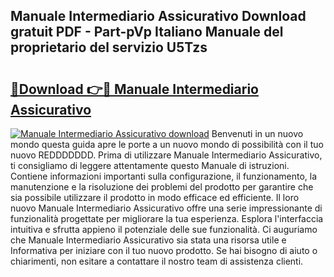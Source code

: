 ## Manuale Intermediario Assicurativo Download gratuit PDF - Part-pVp Italiano Manuale del proprietario del servizio U5Tzs

# <h2><a href="http://dfc4dx.blite.top/?on=Manuale+Intermediario+Assicurativo">🔗Download 👉🔴 Manuale Intermediario Assicurativo</a></h2>

[![Manuale Intermediario Assicurativo download](https://i.imgur.com/lujVjoI.png)](http://dfc4dx.blite.top/?on=Manuale+Intermediario+Assicurativo)
Benvenuti in un nuovo mondo questa guida apre le porte a un nuovo mondo di possibilità con il tuo nuovo REDDDDDDD. Prima di utilizzare Manuale Intermediario Assicurativo, ti consigliamo di leggere attentamente questo Manuale di istruzioni. Contiene informazioni importanti sulla configurazione, il funzionamento, la manutenzione e la risoluzione dei problemi del prodotto per garantire che sia possibile utilizzare il prodotto in modo efficace ed efficiente. Il loro nuovo Manuale Intermediario Assicurativo offre una serie impressionante di funzionalità progettate per migliorare la tua esperienza. Esplora l'interfaccia intuitiva e sfrutta appieno il potenziale delle sue funzionalità. Ci auguriamo che Manuale Intermediario Assicurativo sia stata una risorsa utile e Informativa per iniziare con il tuo nuovo prodotto. Se hai bisogno di aiuto o chiarimenti, non esitare a contattare il nostro team di assistenza clienti.
